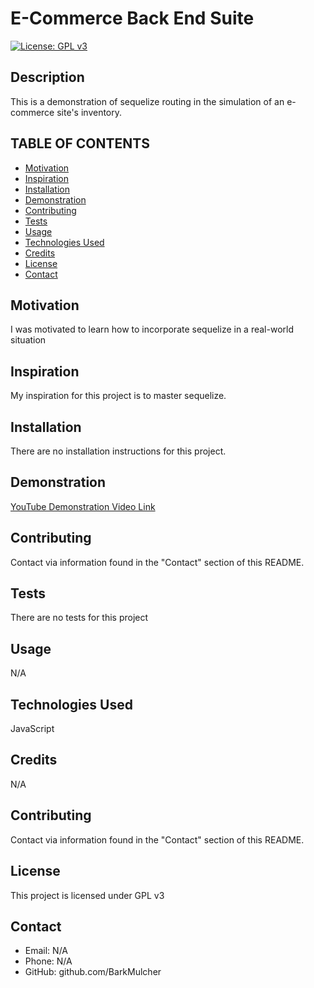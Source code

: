 
  # E-Commerce Back End Suite

  [![License: GPL v3](https://img.shields.io/badge/License-GPLv3-blue.svg)](https://www.gnu.org/licenses/gpl-3.0) 

  ## Description
  This is a demonstration of sequelize routing in the simulation of an e-commerce site's inventory.

  ## TABLE OF CONTENTS
  * [Motivation](#motivation)
  * [Inspiration](#inspiration)
  * [Installation](#installation)
  * [Demonstration](#demonstration)
  * [Contributing](#contributing)
  * [Tests](#Tests)
  * [Usage](#usage)
  * [Technologies Used](#languages)
  * [Credits](#credits)
  * [License](#license)
  * [Contact](#contact)
  
  ## Motivation
  I was motivated to learn how to incorporate sequelize in a real-world situation

  ## Inspiration
  My inspiration for this project is to master sequelize.

  ## Installation
  There are no installation instructions for this project.

  ## Demonstration
  [YouTube Demonstration Video Link](https://www.youtube.com/watch?v=zw_0mHnLq9A)

  ## Contributing
  Contact via information found in the "Contact" section of this README.

  ## Tests
  There are no tests for this project

  ## Usage
  N/A

  ## Technologies Used
  JavaScript

  ## Credits
  N/A

  ## Contributing
  Contact via information found in the "Contact" section of this README.

  ## License
  This project is licensed under GPL v3

  ## Contact
  * Email: N/A
  * Phone: N/A
  * GitHub: github.com/BarkMulcher
